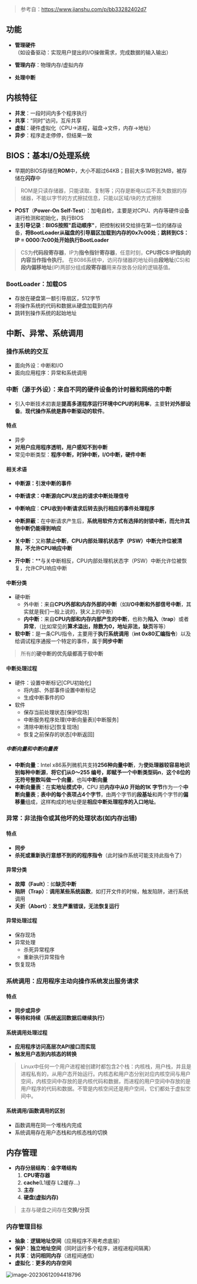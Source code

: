 
> 参考自：https://www.jianshu.com/p/bb33282402d7

## 功能

- **管理硬件**（如设备驱动：实现用户提出的I/O操做需求，完成数据的输入输出）

- **管理内存**：物理内存/虚拟内存
- **处理中断**

## 内核特征

- **并发**：一段时间内多个程序执行
- **共享**：“同时”访问，互斥共享
- **虚拟**：硬件虚拟化（CPU->进程，磁盘->文件，内存->地址）
- **异步**：程序走走停停，但结果一致

## BIOS：基本I/O处理系统

- 早期的BIOS存储在**ROM**中，大小不超过64KB；目前大多1MB到2MB，被存储在**闪存**中

> ROM是只读存储器，只能读取、复制等；闪存是断电以后不丢失数据的存储器，不能以字节的方式擦拭信息，只能以区域/块的方式擦除

- **POST**（**Power-On Self-Test**）：加电自检，主要是对CPU、内存等硬件设备进行检测和初始化，执行BIOS
- **主引导记录**：**BIOS按照"启动顺序"**，把控制权转交给排在第一位的储存设备，**将BootLoader从磁盘的引导扇区加载到内存的0x7c00处**；**跳转到CS：IP = 0000:7c00处开始执行BootLoader**

> CS为**代码段寄存器**，IP为**指令指针寄存器**，任意时刻，**CPU将CS:IP指向的内容当作指令执行**。
>  在8086系统中，访问存储器的地址码由**段地址**(CS)和**段内偏移地址**(IP)两部分组成**段寄存器**用来存放各分段的逻辑基值。

### BootLoader：加载OS

- 存放在硬盘第一额引导扇区，512字节
- 将操作系统的代码和数据从硬盘加载到内存
- 跳转到操作系统的起始地址

## 中断、异常、系统调用

### 操作系统的交互

- 面向外设：中断和I/O
- 面向应用程序：异常和系统调用

### 中断（源于外设）：来自不同的硬件设备的计时器和网络的中断

- 引入中断技术初衷是**提高多道程序运行环境中CPU的利用率**，主要**针对外部设备**。**现代操作系统是靠中断驱动的软件**。

#### 特点

- 异步
- **对用户应用程序透明，用户感知不到中断**
- 常见中断类型：**程序中断，时钟中断，I/O中断，硬件中断**

#### 相关术语

- **中断源：引发中断的事件**
- **中断请求：中断源向CPU发出的请求中断处理信号**

- **中断响应**：**CPU收到中断请求后转去执行相应的事件处理程序**

- **中断屏蔽**：在中断请求产生后，**系统用软件方式有选择的封锁中断，而允许其他中断仍能得到响应**

- **关中断**：又称**禁止中断**，**CPU内部处理机状态字（PSW）中断允许位被清除，不允许CPU响应中断**

- **开中断**：**与关中断相反，CPU内部处理机状态字（PSW）中断允许位被恢复，允许CPU响应中断

#### 中断分类

- 硬中断
  - 外中断：来自**CPU外部和内存外部的中断**（如**I/O中断和外部信号中断**，其实就是我们一般上说的，狭义上的中断）
  - **内中断**：来自**CPU内部和内存内部产生的中断**，也称为**陷入**（**trap**）或者**异常**，（比如常见的**算术溢出，除数为0，地址非法，缺页**等等）
- **软中断**：是一条CPU指令，主要用于**执行系统调用**（**int 0x80汇编指令**）以及给调试程序通报一个特定的事件，属于**同步中断**

> 所有的**硬中断的优先级都高于软中断**

#### 中断处理过程

- 硬件：设置中断标记[CPU初始化]
  - 将内部、外部事件设置中断标记
  - 生成中断事件的ID
- 软件
  - 保存当前处理状态[保护现场]
  - 中断服务程序处理(中断向量表)[中断服务]
  - 清除中断标记[恢复现场]
  - 恢复之前保存的状态[中断返回]

##### 中断向量和中断向量表

- **中断向量**：Intel x86系列微机共支持**256种向量中断**，为**使处理器较容易地识别每种中断源**，**将它们从0～255 编号，即赋予一个中断类型码n**，**这个8位的无符号整数叫做一个向量**，也叫**中断向量**
- **中断向量表**：在**实地址模式中**，CPU 把**内存中从0 开始的1K 字节**作为一个**中断向量表**；**表中的每个表项占4个字节**，由两个字节的**段基址**和两个字节的**偏移量**组成，这样构成的地址便是**相应中断处理程序的入口地址**。

### 异常：非法指令或其他坏的处理状态(如内存出错)

#### 特点

- **同步**
- **杀死或重新执行意想不到的的程序指令**（此时操作系统可能支持此指令了）

#### 异常分类

- **故障（Fault）**：如**缺页中断**
- **陷阱（Trap）**：**调用某些系统函数**，如打开文件的时候，触发陷阱，进行系统调用
- **夭折（Abort）**：**发生严重错误，无法恢复运行**

#### 异常处理过程

- 保存现场
- 异常处理
  - 杀死异常程序
  - 重新执行异常指令
- 恢复现场

### 系统调用：应用程序主动向操作系统发出服务请求

#### 特点

- **同步或异步**
- **等待和持续（系统返回数据后继续执行）**

#### 系统调用处理过程

- **应用程序访问高层次API接口而实现**
- **触发用户态到内核态的转换**

> Linux中任何一个用户进程被创建时都包含2个栈：内核栈，用户栈，并且是进程私有的，从用户态开始运行。内核态和用户态分别对应内核空间与用户空间，内核空间中存放的是内核代码和数据，而进程的用户空间中存放的是用户程序的代码和数据。不管是内核空间还是用户空间，它们都处于虚拟空间中。

#### 系统调用/函数调用的区别

- 函数调用在同一个堆栈内完成
- 系统调用存在用户态栈和内核态栈的切换

## 内存管理

- **内存分层结构**：**金字塔结构**
  1. **CPU寄存器**
  2. **cache**(L1缓存 L2缓存...)
  3. **主存**
  4. **硬盘(虚拟内存)**

> 主存与硬盘之间存在**交换/分页**

### 内存管理目标

- **抽象**：**逻辑地址空间**（应用程序不用考虑底层）
- **保护**：**独立地址空间**（同时运行多个程序，进程进程间隔离）
- **共享**：**访问相同内存**（进程间通信）
- **虚拟化**：**更多的内存空间**

![image-20230612094418796](/Users/yejunjie/hub/PicBed/assets/image-20230612094418796.png)